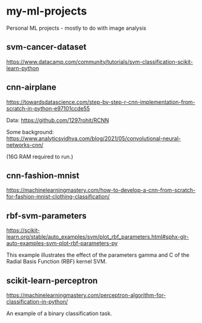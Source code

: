 # my-ml-projects
Personal ML projects - mostly to do with image analysis

## svm-cancer-dataset
https://www.datacamp.com/community/tutorials/svm-classification-scikit-learn-python

## cnn-airplane
https://towardsdatascience.com/step-by-step-r-cnn-implementation-from-scratch-in-python-e97101ccde55

Data: https://github.com/1297rohit/RCNN

Some background: https://www.analyticsvidhya.com/blog/2021/05/convolutional-neural-networks-cnn/

(16G RAM required to run.)

## cnn-fashion-mnist
https://machinelearningmastery.com/how-to-develop-a-cnn-from-scratch-for-fashion-mnist-clothing-classification/

## rbf-svm-parameters
https://scikit-learn.org/stable/auto_examples/svm/plot_rbf_parameters.html#sphx-glr-auto-examples-svm-plot-rbf-parameters-py

This example illustrates the effect of the parameters gamma and C of the Radial Basis Function (RBF) kernel SVM.

## scikit-learn-perceptron
https://machinelearningmastery.com/perceptron-algorithm-for-classification-in-python/

An example of a binary classification task.